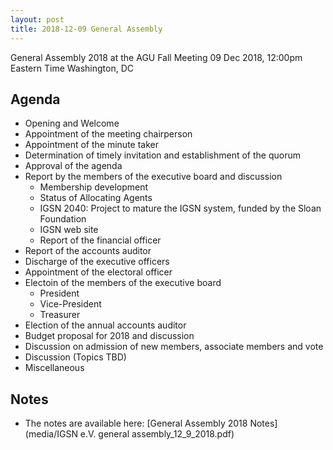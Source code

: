 ```yaml
---
layout: post
title: 2018-12-09 General Assembly
---
```


General Assembly 2018 at the AGU Fall Meeting
09 Dec 2018, 12:00pm Eastern Time
Washington, DC

## Agenda ##
  - Opening and Welcome
  - Appointment of the meeting chairperson
  - Appointment of the minute taker
  - Determination of timely invitation and establishment of the quorum
  - Approval of the agenda
  - Report by the members of the executive board and discussion
      - Membership development
      - Status of Allocating Agents
      - IGSN 2040: Project to mature the IGSN system, funded by the Sloan Foundation
      - IGSN web site
      - Report of the financial officer
  - Report of the accounts auditor
  - Discharge of the executive officers
  - Appointment of the electoral officer
  - Electoin of the members of the executive board
      - President
      - Vice-President
      - Treasurer
  - Election of the annual accounts auditor
  - Budget proposal for 2018 and discussion
  - Discussion on admission of new members, associate members and vote
  - Discussion (Topics TBD)
  - Miscellaneous


## Notes ##

  - The notes are available here: [General Assembly 2018 Notes](media/IGSN e.V. general assembly_12_9_2018.pdf)
